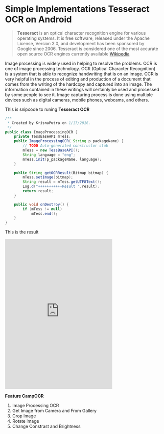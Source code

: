 # Simple Implementations Tesseract OCR on Android


>**Tesseract** is an optical character recognition engine for various operating systems. It is free software, released under the Apache License, Version 2.0, and development has been sponsored by Google since 2006. Tesseract is considered one of the most accurate open source OCR engines currently available  [Wikipedia](https://en.wikipedia.org/wiki/Tesseract_%28software%29)

Image processing is widely used in helping to resolve the problems. OCR is one of image processing technology. OCR (Optical Character Recognition) is a system that is able to recognize handwriting that is on an image. OCR is very helpful in the process of editing and production of a document that comes from the writing of the hardcopy and captured into an image. The information contained in these writings will certainly be used and processed by some people to see it. Image capturing process is done using multiple devices such as digital cameras, mobile phones, webcams, and others.


This is snipcode to runing **Tesseract OCR**
``` java
/**
 * Created by KrisnaPutra on 1/17/2016.
 */
public class ImageProcessingOCR {
    private TessBaseAPI mTess;
    public ImageProcessingOCR( String p_packageName) {
        // TODO Auto-generated constructor stub
        mTess = new TessBaseAPI();
        String language = "eng";
        mTess.init(p_packageName, language);
    }

    public String getOCRResult(Bitmap bitmap) {
        mTess.setImage(bitmap);
        String result = mTess.getUTF8Text();
        Log.d("+++++++++++Result ",result);
        return result;
    }

    public void onDestroy() {
        if (mTess != null)
            mTess.end();
    }
}

```
This is the result
<iframe width="350" height="490" src="https://www.youtube.com/embed/TSycNzdO8bY" frameborder="0" allowfullscreen></iframe>

**Feature CampOCR**
1. Image Processing OCR
2. Get Image from Camera and From Gallery
3. Crop Image
4. Rotate Image
5. Change Constrast and Brightness